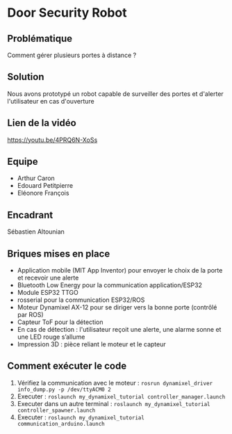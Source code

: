 # Door Security Robot
## Problématique
Comment gérer plusieurs portes à distance ?

## Solution
Nous avons prototypé un robot capable de surveiller des portes et d'alerter l'utilisateur en cas d'ouverture

## Lien de la vidéo
<https://youtu.be/4PRQ6N-XoSs>

## Equipe 
- Arthur Caron
- Edouard Petitpierre
- Eléonore François

## Encadrant
Sébastien Altounian

## Briques mises en place
- Application mobile (MIT App Inventor) pour envoyer le choix de la porte et recevoir une alerte
- Bluetooth Low Energy pour la communication application/ESP32
- Module ESP32 TTGO
- rosserial pour la communication ESP32/ROS
- Moteur Dynamixel AX-12 pour se diriger vers la bonne porte (contrôlé par ROS)
- Capteur ToF pour la détection
- En cas de détection : l'utilisateur reçoit une alerte, une alarme sonne et une LED rouge s’allume
- Impression 3D : pièce reliant le moteur et le capteur

## Comment exécuter le code
1. Vérifiez la communication avec le moteur : `rosrun dynamixel_driver info_dump.py -p /dev/ttyACM0 2`
2. Executer : `roslaunch my_dynamixel_tutorial controller_manager.launch`
3. Executer dans un autre terminal : `roslaunch my_dynamixel_tutorial controller_spawner.launch`
4. Executer : `roslaunch my_dynamixel_tutorial communication_arduino.launch`

